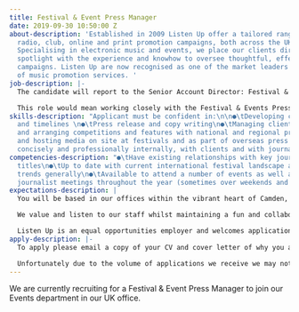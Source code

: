 ```yaml
---
title: Festival & Event Press Manager
date: 2019-09-30 10:50:00 Z
about-description: 'Established in 2009 Listen Up offer a tailored range of bespoke
  radio, club, online and print promotion campaigns, both across the UK and worldwide.
  Specialising in electronic music and events, we place our clients directly in the
  spotlight with the experience and knowhow to oversee thoughtful, effective and engaging
  campaigns. Listen Up are now recognised as one of the market leaders in the world
  of music promotion services. '
job-description: |-
  The candidate will report to the Senior Account Director: Festival & Event Press, and will have a minimum of two years’ experience in a similar role, with thorough knowledge of print and online press campaigns, as well as experience with on-site at events PR management.

  This role would mean working closely with the Festival & Events Press department who’s recent clients including the likes of Parklife, South West Four, Annie Mac’s Lost & Found, Malta Tourist Board, Afro Nation, FLY Open Air, O Beach Ibiza and Cafe Mambo.
skills-description: "Applicant must be confident in:\n\n●\tDeveloping campaign strategies
  and timelines \n●\tPress release and copy writing\n●\tManaging client expectations\n●\tPitching
  and arranging competitions and features with national and regional press\n●\tCoordinating
  and hosting media on site at festivals and as part of overseas press trips\n●\tCommunicating
  concisely and professionally internally, with clients and with journalists \n"
competencies-description: "●\tHave existing relationships with key journalists and
  titles\n●\tUp to date with current international festival landscape as well as industry
  trends generally\n●\tAvailable to attend a number of events as well as client &
  journalist meetings throughout the year (sometimes over weekends and bank holidays)\n"
expectations-description: |
  You will be based in our offices within the vibrant heart of Camden, a few minutes’ walk from excellent transport links with the added delights of the world famous market.

  We value and listen to our staff whilst maintaining a fun and collaborative environment,encourage new ideas and offer career progression. Our staff events are legendary and you will be joining our well established team where you will be given genuine care and support from your colleagues and Directors.

  Listen Up is an equal opportunities employer and welcomes applications from all suitably qualified persons regardless of their race, sex, disability, religion/belief, sexual orientation or age.
apply-description: |-
  To apply please email a copy of your CV and cover letter of why you are right for this role to recruitment@listen-up.biz. Please note applicants without a cover letter will not be considered.

  Unfortunately due to the volume of applications we receive we may not be able to respond to all applications but thank you for your interest in working with us, please keep an eye out on our website for any future opportunities.
---
```


We are currently recruiting for a Festival & Event Press Manager to join our Events department in our UK office. 